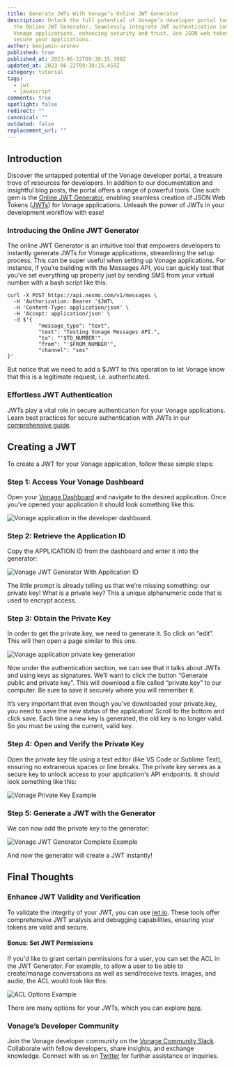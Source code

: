 ```yaml
---
title: Generate JWTs With Vonage’s Online JWT Generator
description: Unlock the full potential of Vonage's developer portal today with
  the Online JWT Generator. Seamlessly integrate JWT authentication into your
  Vonage applications, enhancing security and trust. Use JSON web tokens to
  secure your applications.
author: benjamin-aronov
published: true
published_at: 2023-06-22T09:38:15.398Z
updated_at: 2023-06-22T09:38:15.459Z
category: tutorial
tags:
  - jwt
  - javascript
comments: true
spotlight: false
redirect: ""
canonical: ""
outdated: false
replacement_url: ""
---
```

## Introduction

Discover the untapped potential of the Vonage developer portal, a treasure trove of resources for developers. In addition to our documentation and insightful blog posts, the portal offers a range of powerful tools. One such gem is the [Online JWT Generator](https://developer.vonage.com/en/getting-started/tools/jwt-generator), enabling seamless creation of JSON Web Tokens ([JWTs](https://developer.vonage.com/en/getting-started/concepts/authentication#json-web-tokens)) for Vonage applications. Unleash the power of JWTs in your development workflow with ease!

### Introducing the Online JWT Generator

The online JWT Generator is an intuitive tool that empowers developers to instantly generate JWTs for Vonage applications, streamlining the setup process. This can be super useful when setting up Vonage applications. For instance, if you’re building with the Messages API, you can quickly test that you’ve set everything up properly just by sending SMS from your virtual number with a bash script like this:

```
curl -X POST https://api.nexmo.com/v1/messages \
  -H 'Authorization: Bearer '$JWT\
  -H 'Content-Type: application/json' \
  -H 'Accept: application/json' \
  -d $'{
          "message_type": "text",
          "text": "Testing Vonage Messages API.",
          "to": "'$TO_NUMBER'",
          "from": "'$FROM_NUMBER'",
          "channel": "sms"
}'
```

But notice that we need to add a $JWT to this operation to let Vonage know that this is a legitimate request, i.e. authenticated.

### Effortless JWT Authentication

JWTs play a vital role in secure authentication for your Vonage applications. Learn best practices for secure authentication with JWTs in our [comprehensive guide](https://developer.vonage.com/en/getting-started/concepts/authentication#json-web-tokens).

## Creating a JWT

To create a JWT for your Vonage application, follow these simple steps:

### Step 1: Access Your Vonage Dashboard

Open your [Vonage Dashboard](https://dashboard.nexmo.com/applications) and navigate to the desired application. Once you’ve opened your application it should look something like this:

![Vonage application in the developer dashboard.](/content/blog/generate-jwts-with-vonage’s-online-jwt-generator/screenshot-2023-06-21-at-21.53.49.png "application-in-vonage-dashboard.png")

### Step 2: Retrieve the Application ID

Copy the APPLICATION ID from the dashboard and enter it into the generator:

![Vonage JWT Generator With Application ID](/content/blog/generate-jwts-with-vonage’s-online-jwt-generator/screenshot-2023-06-21-at-22.04.13.png "vonage-jwt-generator-with-application-id.png")

The little prompt is already telling us that we’re missing something: our private key! What is a private key? This a unique alphanumeric code that is used to encrypt access.

### Step 3: Obtain the Private Key

In order to get the private.key, we need to generate it. So click on “edit”. This will then open a page similar to this one. 

![Vonage application private key generation](/content/blog/generate-jwts-with-vonage’s-online-jwt-generator/screenshot-2023-06-21-at-22.14.17.png "vonage-application-private-key-generation.png")

Now under the authentication section, we can see that it talks about JWTs and using keys as signatures. We’ll want to click the button “Generate public and private key”. This will download a file called “private.key” to our computer. Be sure to save it securely where you will remember it. 

It’s very important that even though you’ve downloaded your private.key, you need to save the new status of the application! Scroll to the bottom and click save. Each time a new key is generated, the old key is no longer valid. So you must be using the current, valid key.

### Step 4: Open and Verify the Private Key

Open the private key file using a text editor (like VS Code or Sublime Text), ensuring no extraneous spaces or line breaks. The private key serves as a secure key to unlock access to your application's API endpoints. It should look something like this:

![Vonage Private Key Example](/content/blog/generate-jwts-with-vonage’s-online-jwt-generator/screenshot-2023-06-21-at-22.21.10.png "vonage-private-key-example.png")

### Step 5: Generate a JWT with the Generator

We can now add the private key to the generator:

![Vonage JWT Generator Complete Example](/content/blog/generate-jwts-with-vonage’s-online-jwt-generator/screenshot-2023-06-21-at-22.22.21.png "vonage-jwt-generator-complete-example.png")

And now the generator will create a JWT instantly!

## Final Thoughts

### Enhance JWT Validity and Verification

To validate the integrity of your JWT, you can use [jwt.io](http://jwt.io/). These tools offer comprehensive JWT analysis and debugging capabilities, ensuring your tokens are valid and secure.

#### Bonus: Set JWT Permissions

If you'd like to grant certain permissions for a user, you can set the ACL in the JWT Generator. For example, to allow a user to be able to create/manage conversations as well as send/receive texts. images, and audio, the ACL would look like this:

![ACL Options Example](/content/blog/generate-jwts-with-vonage’s-online-jwt-generator/image-45-.png "acl-options-example.png")

There are many options for your JWTs, which you can explore [here](https://developer.vonage.com/en/getting-started/concepts/authentication#vonage-client-sdks).

### Vonage’s Developer Community

Join the Vonage developer community on the [Vonage Community Slack](https://developer.vonage.com/en/community/slack). Collaborate with fellow developers, share insights, and exchange knowledge. Connect with us on [Twitter](https://twitter.com/VonageDev) for further assistance or inquiries.